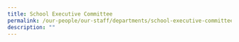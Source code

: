 ```yaml
---
title: School Executive Committee
permalink: /our-people/our-staff/departments/school-executive-committee/
description: ""
---
```

